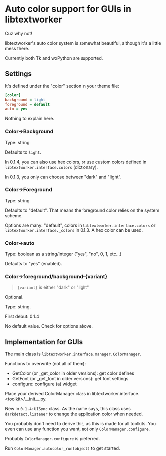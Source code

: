 # Auto color support for GUIs in libtextworker

Cuz why not!

libtextworker's auto color system is somewhat beautiful, although it's a little mess there.

Currently both Tk and wxPython are supported.

## Settings

It's defined under the "color" section in your theme file:
```ini
[color]
background = light
foreground = default
auto = yes
```

Nothing to explain here.

### Color->Background

Type: string

Defaults to ```light```.

In 0.1.4, you can also use hex colors, or use custom colors defined in ```libtextworker.interface.colors``` (dictionary).

In 0.1.3, you only can choose between "dark" and "light".

### Color->Foreground

Type: string

Defaults to "default". That means the foreground color relies on the system scheme.

Options are many: "default", colors in ```libtextworker.interface.colors``` or ```libtextworker.interface._colors``` in 0.1.3. A hex color can be used.

### Color->auto

Type: boolean as a string/integer ("yes", "no", 0, 1, etc...)

Defaults to "yes" (enabled).

### Color->foreground/background-{variant}

> `{variant}` is either "dark" or "light"

Optional.

Type: string.

First debut: 0.1.4

No default value. Check for options above.

## Implementation for GUIs

The main class is ```libtextworker.interface.manager.ColorManager```.

Functions to overwrite (not all of them):

* GetColor (or \_get\_color in older versions): get color defines
* GetFont (or \_get\_font in older versions): get font settings
* configure: configure (a) widget

Place your derived ColorManager class in libtextworker.interface.\<toolkit>/\_\_init\_\_.py.

New in `0.1.4`: `UISync` class. As the name says, this class uses `darkdetect.listener` to change the application color when needed.

You probably don't need to derive this, as this is made for all toolkits. You even can use any function you want, not only `ColorManager.configure`.

Probably `ColorManager.configure` is preferred.

Run `ColorManager.autocolor_run(object)` to get started.